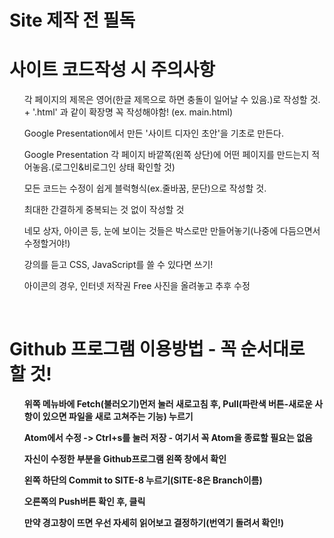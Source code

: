 # Site 제작 전 필독


<h1>사이트 코드작성 시 주의사항</h1>
<ul>각 페이지의 제목은 영어(한글 제목으로 하면 충돌이 일어날 수 있음.)로 작성할 것. + '.html' 과 같이 확장명 꼭 작성해야함! (ex. main.html) </ul>
<ul>Google Presentation에서 만든 '사이트 디자인 초안'을 기초로 만든다.</ul>
<ul>Google Presentation 각 페이지 바깥쪽(왼쪽 상단)에 어떤 페이지를 만드는지 적어놓음.(로그인&비로그인 상태 확인할 것)</ul>
<ul>모든 코드는 수정이 쉽게 블럭형식(ex.줄바꿈, 문단)으로 작성할 것.</ul>
<ul>최대한 간결하게 중복되는 것 없이 작성할 것</ul>
<ul>네모 상자, 아이콘 등, 눈에 보이는 것들은 박스로만 만들어놓기(나중에 다듬으면서 수정할거야!)</ul>
<ul>강의를 듣고 CSS, JavaScript를 쓸 수 있다면 쓰기!</ul>
<ul>아이콘의 경우, 인터넷 저작권 Free 사진을 올려놓고 추후 수정</ul>

<br>

<h1>Github 프로그램 이용방법 - <strong>꼭 순서대로 할 것!</storng></h1>
<ul>위쪽 메뉴바에 Fetch(불러오기)먼저 눌러 새로고침 후, Pull(파란색 버튼-새로운 사항이 있으면 파일을 새로 고쳐주는 기능) 누르기</ul>
<ul>Atom에서 수정 -> Ctrl+s를 눌러 저장 - 여기서 꼭 Atom을 종료할 필요는 없음</ul>
<ul>자신이 수정한 부분을 Github프로그램 왼쪽 창에서 확인</ul>
<ul>왼쪽 하단의 Commit to SITE-8 누르기(SITE-8은 Branch이름)</ul>
<ul>오른쪽의 Push버튼 확인 후, 클릭</ul>
<ul>만약 경고창이 뜨면 우선 자세히 읽어보고 결정하기(번역기 돌려서 확인!)</ul>
